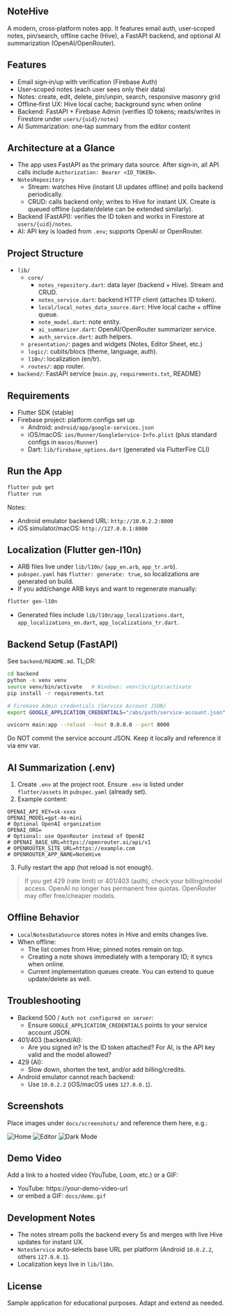 ## NoteHive

A modern, cross‑platform notes app. It features email auth, user‑scoped notes, pin/search, offline cache (Hive), a FastAPI backend, and optional AI summarization (OpenAI/OpenRouter).

## Features
- Email sign‑in/up with verification (Firebase Auth)
- User‑scoped notes (each user sees only their data)
- Notes: create, edit, delete, pin/unpin, search, responsive masonry grid
- Offline‑first UX: Hive local cache; background sync when online
- Backend: FastAPI + Firebase Admin (verifies ID tokens; reads/writes in Firestore under `users/{uid}/notes`)
- AI Summarization: one‑tap summary from the editor content

## Architecture at a Glance
- The app uses FastAPI as the primary data source. After sign‑in, all API calls include `Authorization: Bearer <ID_TOKEN>`.
- `NotesRepository`
  - Stream: watches Hive (instant UI updates offline) and polls backend periodically.
  - CRUD: calls backend only; writes to Hive for instant UX. Create is queued offline (update/delete can be extended similarly).
- Backend (FastAPI): verifies the ID token and works in Firestore at `users/{uid}/notes`.
- AI: API key is loaded from `.env`; supports OpenAI or OpenRouter.

## Project Structure
- `lib/`
  - `core/`
    - `notes_repository.dart`: data layer (backend + Hive). Stream and CRUD.
    - `notes_service.dart`: backend HTTP client (attaches ID token).
    - `local/local_notes_data_source.dart`: Hive local cache + offline queue.
    - `note_model.dart`: note entity.
    - `ai_summarizer.dart`: OpenAI/OpenRouter summarizer service.
    - `auth_service.dart`: auth helpers.
  - `presentation/`: pages and widgets (Notes, Editor Sheet, etc.)
  - `logic/`: cubits/blocs (theme, language, auth).
  - `l10n/`: localization (en/tr).
  - `routes/`: app router.
- `backend/`: FastAPI service (`main.py`, `requirements.txt`, README)

## Requirements
- Flutter SDK (stable)
- Firebase project: platform configs set up
  - Android: `android/app/google-services.json`
  - iOS/macOS: `ios/Runner/GoogleService-Info.plist` (plus standard configs in `macos/Runner`)
  - Dart: `lib/firebase_options.dart` (generated via FlutterFire CLI)

## Run the App
```bash
flutter pub get
flutter run
```
Notes:
- Android emulator backend URL: `http://10.0.2.2:8000`
- iOS simulator/macOS: `http://127.0.0.1:8000`

## Localization (Flutter gen-l10n)
- ARB files live under `lib/l10n/` (`app_en.arb`, `app_tr.arb`).
- `pubspec.yaml` has `flutter: generate: true`, so localizations are generated on build.
- If you add/change ARB keys and want to regenerate manually:
```bash
flutter gen-l10n
```
- Generated files include `lib/l10n/app_localizations.dart`, `app_localizations_en.dart`, `app_localizations_tr.dart`.

## Backend Setup (FastAPI)
See `backend/README.md`. TL;DR:
```bash
cd backend
python -m venv venv
source venv/bin/activate   # Windows: venv\Scripts\activate
pip install -r requirements.txt

# Firebase Admin credentials (Service Account JSON)
export GOOGLE_APPLICATION_CREDENTIALS="/abs/path/service-account.json"

uvicorn main:app --reload --host 0.0.0.0 --port 8000
```
Do NOT commit the service account JSON. Keep it locally and reference it via env var.

## AI Summarization (.env)
1) Create `.env` at the project root. Ensure `.env` is listed under `flutter/assets` in `pubspec.yaml` (already set).
2) Example content:
```
OPENAI_API_KEY=sk-xxxx
OPENAI_MODEL=gpt-4o-mini
# Optional OpenAI organization
OPENAI_ORG=
# Optional: use OpenRouter instead of OpenAI
# OPENAI_BASE_URL=https://openrouter.ai/api/v1
# OPENROUTER_SITE_URL=https://example.com
# OPENROUTER_APP_NAME=NoteHive
```
3) Fully restart the app (hot reload is not enough).

> If you get 429 (rate limit) or 401/403 (auth), check your billing/model access. OpenAI no longer has permanent free quotas. OpenRouter may offer free/cheaper models.

## Offline Behavior
- `LocalNotesDataSource` stores notes in Hive and emits changes live.
- When offline:
  - The list comes from Hive; pinned notes remain on top.
  - Creating a note shows immediately with a temporary ID; it syncs when online.
  - Current implementation queues create. You can extend to queue update/delete as well.

## Troubleshooting
- Backend 500 / `Auth not configured on server`:
  - Ensure `GOOGLE_APPLICATION_CREDENTIALS` points to your service account JSON.
- 401/403 (backend/AI):
  - Are you signed in? Is the ID token attached? For AI, is the API key valid and the model allowed?
- 429 (AI):
  - Slow down, shorten the text, and/or add billing/credits.
- Android emulator cannot reach backend:
  - Use `10.0.2.2` (iOS/macOS uses `127.0.0.1`).

## Screenshots
Place images under `docs/screenshots/` and reference them here, e.g.:

![Home](docs/screenshots/home.png)
![Editor](docs/screenshots/editor.png)
![Dark Mode](docs/screenshots/dark.png)

## Demo Video
Add a link to a hosted video (YouTube, Loom, etc.) or a GIF:

- YouTube: https://your-demo-video-url
- or embed a GIF: `docs/demo.gif`

## Development Notes
- The notes stream polls the backend every 5s and merges with live Hive updates for instant UX.
- `NotesService` auto‑selects base URL per platform (Android `10.0.2.2`, others `127.0.0.1`).
- Localization keys live in `lib/l10n`.

## License
Sample application for educational purposes. Adapt and extend as needed.
